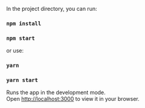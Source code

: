 In the project directory, you can run:

### `npm install`
### `npm start`

or use: 

### `yarn`
### `yarn start`

Runs the app in the development mode.\
Open [http://localhost:3000](http://localhost:3000) to view it in your browser.

